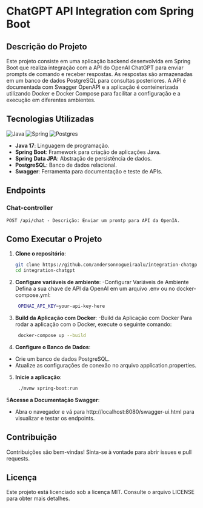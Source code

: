 # ChatGPT API Integration com Spring Boot

## Descrição do Projeto

Este projeto consiste em uma aplicação backend desenvolvida em Spring Boot que realiza integração com a API do OpenAI
ChatGPT para enviar prompts de comando e receber respostas. As respostas são armazenadas em um banco de dados PostgreSQL
para consultas posteriores. A API é documentada com Swagger OpenAPI e a aplicação é conteinerizada utilizando Docker e
Docker Compose para facilitar a configuração e a execução em diferentes ambientes.

## Tecnologias Utilizadas

![Java](https://img.shields.io/badge/java-%23ED8B00.svg?style=for-the-badge&logo=openjdk&logoColor=white)
![Spring](https://img.shields.io/badge/spring-%236DB33F.svg?style=for-the-badge&logo=spring&logoColor=white)
![Postgres](https://img.shields.io/badge/postgres-%23316192.svg?style=for-the-badge&logo=postgresql&logoColor=white)

- **Java 17**: Linguagem de programação.
- **Spring Boot**: Framework para criação de aplicações Java.
- **Spring Data JPA**: Abstração de persistência de dados.
- **PostgreSQL**: Banco de dados relacional.
- **Swagger**: Ferramenta para documentação e teste de APIs.

## Endpoints

### Chat-controller

   ```http
   POST /api/chat - Descrição: Enviar um promtp para API da OpenIA.
   ```

## Como Executar o Projeto

1. **Clone o repositório**:
   ```sh
   git clone https://github.com/andersonnogueiraalu/integration-chatgpt
   cd integration-chatgpt
   ```
2. **Configure variáveis de ambiente**:
   -Configurar Variáveis de Ambiente Defina a sua chave de API da OpenAI em um arquivo .env ou no docker-compose.yml:

   ```sh
    OPENAI_API_KEY=your-api-key-here
   ```

3. **Build da Aplicação com Docker**:
   -Build da Aplicação com Docker Para rodar a aplicação com o Docker, execute o seguinte comando:

   ```sh
    docker-compose up --build
   ```

4. **Configure o Banco de Dados**:

- Crie um banco de dados PostgreSQL.
- Atualize as configurações de conexão no arquivo application.properties.

5. **Inicie a aplicação**:

   ```sh
    ./mvmw spring-boot:run
   ```

5**Acesse a Documentação Swagger**:

- Abra o navegador e vá para http://localhost:8080/swagger-ui.html para visualizar e testar os endpoints.

## Contribuição

Contribuições são bem-vindas! Sinta-se à vontade para abrir issues e pull requests.

## Licença

Este projeto está licenciado sob a licença MIT. Consulte o arquivo LICENSE para obter mais detalhes.
